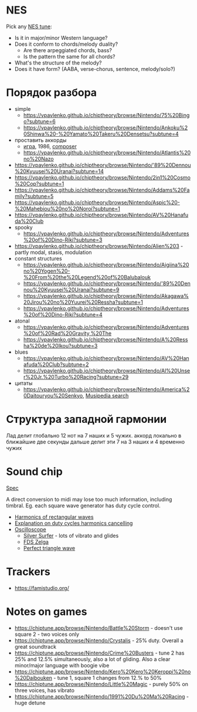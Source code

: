 # NES


Pick any [NES tune](https://chiptune.app/browse/Nintendo):
- Is it in major/minor Western language?
- Does it conform to chords/melody duality?
   - Are there arpeggiated chords, bass?
   - Is the pattern the same for all chords?
- What's the structure of the melody?
- Does it have form? (AABA, verse-chorus, sentence, melody/solo?)

# Порядок разбора
- simple
   - https://vpavlenko.github.io/chiptheory/browse/Nintendo/75%20Bingo?subtune=6
   - https://vpavlenko.github.io/chiptheory/browse/Nintendo/Ankoku%20Shinwa%20-%20Yamato%20Takeru%20Densetsu?subtune=4
- проставить аккорды
   - [игра](https://www.youtube.com/watch?v=W1nPX5zn0lY), 1986, [composer](https://en.wikipedia.org/wiki/Naoki_Kodaka)
   - https://vpavlenko.github.io/chiptheory/browse/Nintendo/Atlantis%20no%20Nazo
- https://vpavlenko.github.io/chiptheory/browse/Nintendo/'89%20Dennou%20Kyuusei%20Uranai?subtune=14
- https://vpavlenko.github.io/chiptheory/browse/Nintendo/2in1%20Cosmo%20Cop?subtune=1
- https://vpavlenko.github.io/chiptheory/browse/Nintendo/Addams%20Family?subtune=5
- https://vpavlenko.github.io/chiptheory/browse/Nintendo/Aspic%20-%20Mahebiou%20no%20Noroi?subtune=1
- https://vpavlenko.github.io/chiptheory/browse/Nintendo/AV%20Hanafuda%20Club
- spooky
   - https://vpavlenko.github.io/chiptheory/browse/Nintendo/Adventures%20of%20Dino-Riki?subtune=3
- https://vpavlenko.github.io/chiptheory/browse/Nintendo/Alien%203 - partly modal, stasis, modulation
- constant structures
   - https://vpavlenko.github.io/chiptheory/browse/Nintendo/Aigiina%20no%20Yogen%20-%20From%20the%20Legend%20of%20Balubalouk
   - https://vpavlenko.github.io/chiptheory/browse/Nintendo/'89%20Dennou%20Kyuusei%20Uranai?subtune=9
   - https://vpavlenko.github.io/chiptheory/browse/Nintendo/Akagawa%20Jirou%20no%20Yuurei%20Ressha?subtune=1
   - https://vpavlenko.github.io/chiptheory/browse/Nintendo/Adventures%20of%20Dino-Riki?subtune=4
- atonal
   - https://vpavlenko.github.io/chiptheory/browse/Nintendo/Adventures%20of%20Rad%20Gravity,%20The
   - https://vpavlenko.github.io/chiptheory/browse/Nintendo/A%20Ressha%20de%20Ikou?subtune=3
- blues
   - https://vpavlenko.github.io/chiptheory/browse/Nintendo/AV%20Hanafuda%20Club?subtune=2
   - https://vpavlenko.github.io/chiptheory/browse/Nintendo/Al%20Unser%20Jr.%20Turbo%20Racing?subtune=29
- цитаты
   - https://vpavlenko.github.io/chiptheory/browse/Nintendo/America%20Daitouryou%20Senkyo, [Musipedia search](https://www.musipedia.org/result.html?sourceid=melody-url&tx_mpsearch_pi1%5bsubmit_button%5d=Search&tx_mpsearch_pi1%5bpc%5d=lilyc%27%278+b%278+c%27%278+g%274.+e%274.+d%278+cis%278+d%278+a%274.+&filtertext=&coll=m&onlymatchfrom=0.3)



# Структура западной гармонии

Лад делит глобально 12 нот на 7 наших и 5 чужих. аккорд локально в ближайшие две секунды дальше делит эти 7 на 3 наших и 4 временно чужих

# Sound chip

[Spec](https://www.nesdev.org/2A03%20technical%20reference.txt)

A direct conversion to midi may lose too much information, including timbral. Eg. each square wave generator has duty cycle control.

- [Harmonics of rectangular waves](https://pages.uoregon.edu/emi/14.php)
- [Explanation on duty cycles harmonics cancelling](https://wigglewave.wordpress.com/2014/08/16/pulse-waveforms-and-harmonics/)
- [Oscilloscope](https://www.youtube.com/watch?v=OfrEoEQpPrI&list=PLeQUY34t8UPlJqQ1iJcw2h_gEIUtBqAr0)
   - [Silver Surfer](https://www.youtube.com/watch?v=Mi7l8ZIrG8s) - lots of vibrato and glides
   - [FDS Zelga](https://www.youtube.com/watch?v=-CPrdomMoA4)
   - [Perfect triangle wave](https://www.youtube.com/watch?v=8RrQrATnXXY)
  

# Trackers

- https://famistudio.org/

# Notes on games

- https://chiptune.app/browse/Nintendo/Battle%20Storm - doesn't use square 2 - two voices only
- https://chiptune.app/browse/Nintendo/Crystalis - 25% duty. Overall a great soundtrack
- https://chiptune.app/browse/Nintendo/Crime%20Busters - tune 2 has 25% and 12.5% simultaneously, also a lot of gliding. Also a clear minor/major language with boogie vibe
- https://chiptune.app/browse/Nintendo/Kero%20Kero%20Keroppi%20no%20Daibouken - tune 1, square 1 changes from 12.% to 50%
- https://chiptune.app/browse/Nintendo/Little%20Magic - purely 50% on three voices, has vibrato
- https://chiptune.app/browse/Nintendo/1991%20Du%20Ma%20Racing - huge detune
